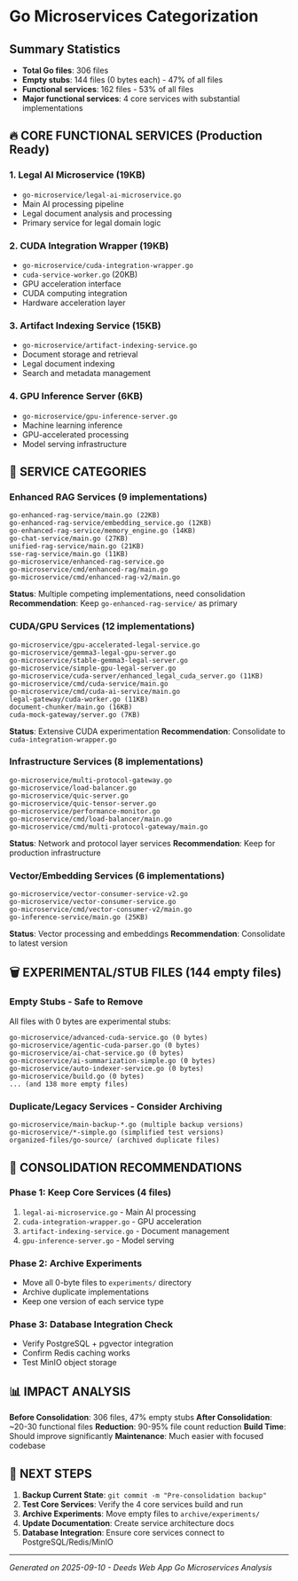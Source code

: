 # Go Microservices Categorization

## Summary Statistics
- **Total Go files**: 306 files
- **Empty stubs**: 144 files (0 bytes each) - 47% of all files
- **Functional services**: 162 files - 53% of all files
- **Major functional services**: 4 core services with substantial implementations

## 🔥 CORE FUNCTIONAL SERVICES (Production Ready)

### 1. **Legal AI Microservice** (19KB)
- `go-microservice/legal-ai-microservice.go`
- Main AI processing pipeline
- Legal document analysis and processing
- Primary service for legal domain logic

### 2. **CUDA Integration Wrapper** (19KB)
- `go-microservice/cuda-integration-wrapper.go` 
- `cuda-service-worker.go` (20KB)
- GPU acceleration interface
- CUDA computing integration
- Hardware acceleration layer

### 3. **Artifact Indexing Service** (15KB)
- `go-microservice/artifact-indexing-service.go`
- Document storage and retrieval
- Legal document indexing
- Search and metadata management

### 4. **GPU Inference Server** (6KB)
- `go-microservice/gpu-inference-server.go`
- Machine learning inference
- GPU-accelerated processing
- Model serving infrastructure

## 📂 SERVICE CATEGORIES

### **Enhanced RAG Services** (9 implementations)
```
go-enhanced-rag-service/main.go (22KB)
go-enhanced-rag-service/embedding_service.go (12KB)
go-enhanced-rag-service/memory_engine.go (14KB)
go-chat-service/main.go (27KB)
unified-rag-service/main.go (21KB)
sse-rag-service/main.go (11KB)
go-microservice/enhanced-rag-service.go
go-microservice/cmd/enhanced-rag/main.go
go-microservice/cmd/enhanced-rag-v2/main.go
```
**Status**: Multiple competing implementations, need consolidation
**Recommendation**: Keep `go-enhanced-rag-service/` as primary

### **CUDA/GPU Services** (12 implementations)
```
go-microservice/gpu-accelerated-legal-service.go
go-microservice/gemma3-legal-gpu-server.go
go-microservice/stable-gemma3-legal-server.go
go-microservice/simple-gpu-legal-server.go
go-microservice/cuda-server/enhanced_legal_cuda_server.go (11KB)
go-microservice/cmd/cuda-service/main.go
go-microservice/cmd/cuda-ai-service/main.go
legal-gateway/cuda-worker.go (11KB)
document-chunker/main.go (16KB)
cuda-mock-gateway/server.go (7KB)
```
**Status**: Extensive CUDA experimentation
**Recommendation**: Consolidate to `cuda-integration-wrapper.go`

### **Infrastructure Services** (8 implementations)
```
go-microservice/multi-protocol-gateway.go
go-microservice/load-balancer.go
go-microservice/quic-server.go
go-microservice/quic-tensor-server.go
go-microservice/performance-monitor.go
go-microservice/cmd/load-balancer/main.go
go-microservice/cmd/multi-protocol-gateway/main.go
```
**Status**: Network and protocol layer services
**Recommendation**: Keep for production infrastructure

### **Vector/Embedding Services** (6 implementations)
```
go-microservice/vector-consumer-service-v2.go
go-microservice/vector-consumer-service.go
go-microservice/cmd/vector-consumer-v2/main.go
go-inference-service/main.go (25KB)
```
**Status**: Vector processing and embeddings
**Recommendation**: Consolidate to latest version

## 🗑️ EXPERIMENTAL/STUB FILES (144 empty files)

### **Empty Stubs** - Safe to Remove
All files with 0 bytes are experimental stubs:
```
go-microservice/advanced-cuda-service.go (0 bytes)
go-microservice/agentic-cuda-parser.go (0 bytes)
go-microservice/ai-chat-service.go (0 bytes)
go-microservice/ai-summarization-simple.go (0 bytes)
go-microservice/auto-indexer-service.go (0 bytes)
go-microservice/build.go (0 bytes)
... (and 138 more empty files)
```

### **Duplicate/Legacy Services** - Consider Archiving
```
go-microservice/main-backup-*.go (multiple backup versions)
go-microservice/*-simple.go (simplified test versions)
organized-files/go-source/ (archived duplicate files)
```

## 🎯 CONSOLIDATION RECOMMENDATIONS

### Phase 1: Keep Core Services (4 files)
1. `legal-ai-microservice.go` - Main AI processing
2. `cuda-integration-wrapper.go` - GPU acceleration  
3. `artifact-indexing-service.go` - Document management
4. `gpu-inference-server.go` - Model serving

### Phase 2: Archive Experiments
- Move all 0-byte files to `experiments/` directory
- Archive duplicate implementations
- Keep one version of each service type

### Phase 3: Database Integration Check
- Verify PostgreSQL + pgvector integration
- Confirm Redis caching works
- Test MinIO object storage

## 📊 IMPACT ANALYSIS

**Before Consolidation**: 306 files, 47% empty stubs
**After Consolidation**: ~20-30 functional files
**Reduction**: 90-95% file count reduction
**Build Time**: Should improve significantly
**Maintenance**: Much easier with focused codebase

## 🔧 NEXT STEPS

1. **Backup Current State**: `git commit -m "Pre-consolidation backup"`
2. **Test Core Services**: Verify the 4 core services build and run
3. **Archive Experiments**: Move empty files to `archive/experiments/`
4. **Update Documentation**: Create service architecture docs
5. **Database Integration**: Ensure core services connect to PostgreSQL/Redis/MinIO

---
*Generated on 2025-09-10 - Deeds Web App Go Microservices Analysis*